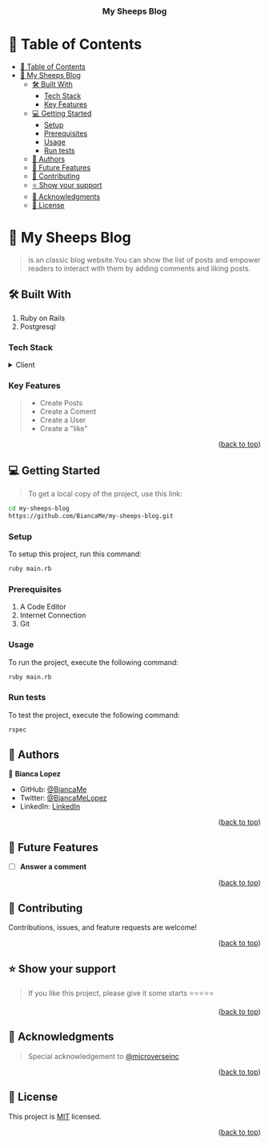 <a name="readme-top"></a>

<div align="center">

 <!-- LOGO -->

<!-- MAIN HEADING -->

  <h3><b>My Sheeps Blog</b></h3>

</div>

<!-- TABLE OF CONTENTS -->
# 📗 Table of Contents

- [📗 Table of Contents](#-table-of-contents)
- [📖 My Sheeps Blog ](#-my-sheeps-blog-)
  - [🛠 Built With ](#-built-with-)
    - [Tech Stack ](#tech-stack-)
    - [Key Features ](#key-features-)
  - [💻 Getting Started ](#-getting-started-)
    - [Setup](#setup)
    - [Prerequisites](#prerequisites)
    - [Usage](#usage)
    - [Run tests](#run-tests)
  - [👥 Authors ](#-authors-)
  - [🔭 Future Features ](#-future-features-)
  - [🤝 Contributing ](#-contributing-)
  - [⭐️ Show your support ](#️-show-your-support-)
  - [🙏 Acknowledgments ](#-acknowledgments-)
  - [📝 License ](#-license-)

<!-- INTRO -->
# 📖 My Sheeps Blog <a name="about-project"></a>

> is an classic blog website.You can show the list of posts and empower readers to interact with them by adding comments and liking posts.

## 🛠 Built With <a name="built-with"></a>
1. Ruby on Rails
2. Postgresql

### Tech Stack <a name="tech-stack"></a>

<details>
  <summary>Client</summary>
  <ul>
    <li><a href="https://www.ruby-lang.org/en/">Ruby</a></li>
     <li><a href="https://rubyonrails.org/">Ruby on Rials</a></li>
  </ul>
</details>

<!-- Features -->

### Key Features <a name="key-features"></a>

> - Create Posts
> - Create a Coment
> - Create a User
> - Create a "like"

<p align="right">(<a href="#readme-top">back to top</a>)</p>


<!-- GETTING STARTED -->

## 💻 Getting Started <a name="getting-started"></a>

> To get a local copy of the project, use this link:
> 
```sh
cd my-sheeps-blog
https://github.com/BiancaMe/my-sheeps-blog.git
```

<!-- SETUP -->
### Setup

To setup this project, run this command:

```sh
ruby main.rb
```
### Prerequisites

1. A Code Editor
2. Internet Connection
3. Git

<!-- INSTALL -->

### Usage

To run the project, execute the following command:

```sh
ruby main.rb
```
### Run tests
To test the project, execute the following command:
```sh
rspec
```
<!-- AUTHORS -->
## 👥 Authors <a name="authors"></a>

👤 **Bianca Lopez**

- GitHub: [@BiancaMe](https://github.com/BiancaMe)
- Twitter: [@BiancaMeLopez](https://twitter.com/BiancaMeLopez)
- LinkedIn: [LinkedIn](https://www.linkedin.com/in/bianca-lopez-55a4a3276/)

<p align="right">(<a href="#readme-top">back to top</a>)</p>

## 🔭 Future Features <a name="future-features"></a>

- [ ] **Answer a comment**

<p align="right">(<a href="#readme-top">back to top</a>)</p>

<!-- CONTRIBUTION -->
## 🤝 Contributing <a name="contributing"></a>

Contributions, issues, and feature requests are welcome!

<p align="right">(<a href="#readme-top">back to top</a>)</p>

<!--SUPPORT -->

## ⭐️ Show your support <a name="support"></a>

> If you like this project, please give it some starts ⭐️⭐️⭐️⭐️⭐️

<p align="right">(<a href="#readme-top">back to top</a>)</p>

<!-- ACKNOWLEDGEMENTS -->
## 🙏 Acknowledgments <a name="acknowledgements"></a>

> Special acknowledgement to [@microverseinc](https://github.com/microverseinc)

<p align="right">(<a href="#readme-top">back to top</a>)</p>


<!-- LICENSE -->

## 📝 License <a name="license"></a>

This project is [MIT](./LICENSE) licensed.

<p align="right">(<a href="#readme-top">back to top</a>)</p>
